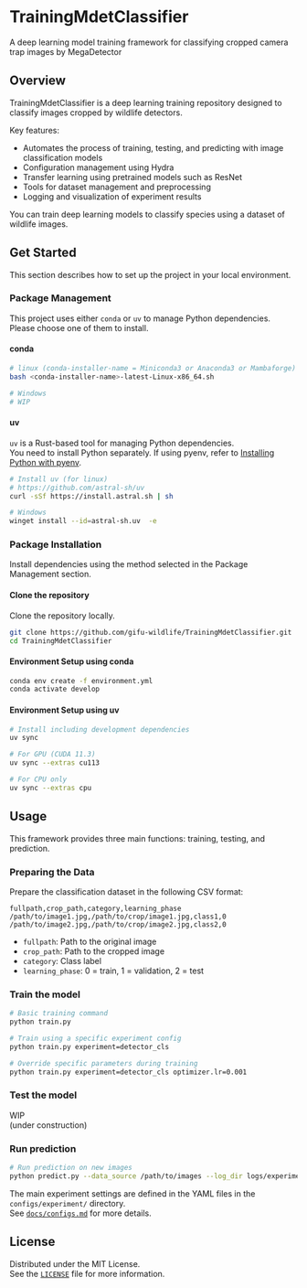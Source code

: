 # TrainingMdetClassifier

A deep learning model training framework for classifying cropped camera trap images by MegaDetector

## Overview

TrainingMdetClassifier is a deep learning training repository designed to classify images cropped by wildlife detectors.

Key features:

- Automates the process of training, testing, and predicting with image classification models
- Configuration management using Hydra
- Transfer learning using pretrained models such as ResNet
- Tools for dataset management and preprocessing
- Logging and visualization of experiment results

You can train deep learning models to classify species using a dataset of wildlife images.

## Get Started

This section describes how to set up the project in your local environment.

### Package Management

This project uses either `conda` or `uv` to manage Python dependencies. Please choose one of them to install.

#### conda

```bash
# linux (conda-installer-name = Miniconda3 or Anaconda3 or Mambaforge)
bash <conda-installer-name>-latest-Linux-x86_64.sh

# Windows
# WIP
```

#### uv

`uv` is a Rust-based tool for managing Python dependencies.  
You need to install Python separately. If using pyenv, refer to [Installing Python with pyenv](docs/install_python.md).

```bash
# Install uv (for linux)
# https://github.com/astral-sh/uv
curl -sSf https://install.astral.sh | sh

# Windows
winget install --id=astral-sh.uv  -e
```

### Package Installation

Install dependencies using the method selected in the Package Management section.

#### Clone the repository

Clone the repository locally.

```bash
git clone https://github.com/gifu-wildlife/TrainingMdetClassifier.git
cd TrainingMdetClassifier
```

#### Environment Setup using conda

```bash
conda env create -f environment.yml
conda activate develop
```

#### Environment Setup using uv

```bash
# Install including development dependencies
uv sync

# For GPU (CUDA 11.3)
uv sync --extras cu113

# For CPU only
uv sync --extras cpu
```

## Usage

This framework provides three main functions: training, testing, and prediction.

### Preparing the Data

Prepare the classification dataset in the following CSV format:

```csv
fullpath,crop_path,category,learning_phase
/path/to/image1.jpg,/path/to/crop/image1.jpg,class1,0
/path/to/image2.jpg,/path/to/crop/image2.jpg,class2,0
```

- `fullpath`: Path to the original image
- `crop_path`: Path to the cropped image
- `category`: Class label
- `learning_phase`: 0 = train, 1 = validation, 2 = test

### Train the model

```bash
# Basic training command
python train.py

# Train using a specific experiment config
python train.py experiment=detector_cls

# Override specific parameters during training
python train.py experiment=detector_cls optimizer.lr=0.001
```

### Test the model

WIP  
(under construction)

<!--
# Evaluate the model using the test dataset
python test.py experiment=detector_cls
-->

### Run prediction

```bash
# Run prediction on new images
python predict.py --data_source /path/to/images --log_dir logs/experiments/runs/default/YYYY-MM-DD_HH-MM-SS
```

The main experiment settings are defined in the YAML files in the `configs/experiment/` directory.  
See [`docs/configs.md`](docs/configs.md) for more details.

## License

Distributed under the MIT License.  
See the [`LICENSE`](LICENSE) file for more information.